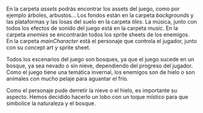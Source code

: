 En la carpeta *assets* podrás encontrar los assets del juego, como por ejemplo árboles, arbustos… Los fondos están en la carpeta *backgrounds* y las plataformas y las losas del suelo en la carpeta *tiles*. La música, junto con todos los efectos de sonido del juego está en la carpeta *music*. En la carpeta *enemies* se encontrarán todos los sprite sheets de los enemigos. En la carpeta *mainCharacter* está el personaje que controla el jugador, junto con su concept art y sprite sheet.

Todos los escenarios del juego son bosques, ya que el juego sucede en un bosque, ya sea nevado o sin nieve, dependiendo del progreso del jugador. Como el juego tiene una temática invernal, los enemigos son de hielo o son animales con mucho pelaje para aguantar el frío. 

Como el personaje pude derretir la nieve o el hielo, es importante su aspecto. Hemos decidido hacerlo un lobo con un toque místico para que simbolice la naturaleza y el bosque. 
